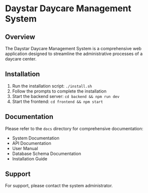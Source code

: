 # Daystar Daycare Management System

## Overview
The Daystar Daycare Management System is a comprehensive web application designed to streamline the administrative processes of a daycare center.

## Installation
1. Run the installation script: `./install.sh`
2. Follow the prompts to complete the installation
3. Start the backend server: `cd backend && npm run dev`
4. Start the frontend: `cd frontend && npm start`

## Documentation
Please refer to the `docs` directory for comprehensive documentation:
- System Documentation
- API Documentation
- User Manual
- Database Schema Documentation
- Installation Guide

## Support
For support, please contact the system administrator.
